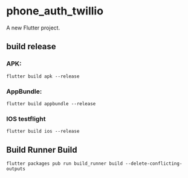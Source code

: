# phone_auth_twillio

A new Flutter project.

## build release

### APK: 
`flutter build apk --release`

### AppBundle:
`flutter build appbundle --release`

### IOS testflight
`flutter build ios --release`


## Build Runner Build
`flutter packages pub run build_runner build --delete-conflicting-outputs`
